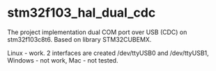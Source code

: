 # stm32f103_hal_dual_cdc

The project implementation dual COM port over USB (CDC) on stm32f103c8t6. Based on library STM32CUBEMX.

Linux - work. 2 interfaces are created /dev/ttyUSB0 and /dev/ttyUSB1, Windows - not work, Mac - not tested.
